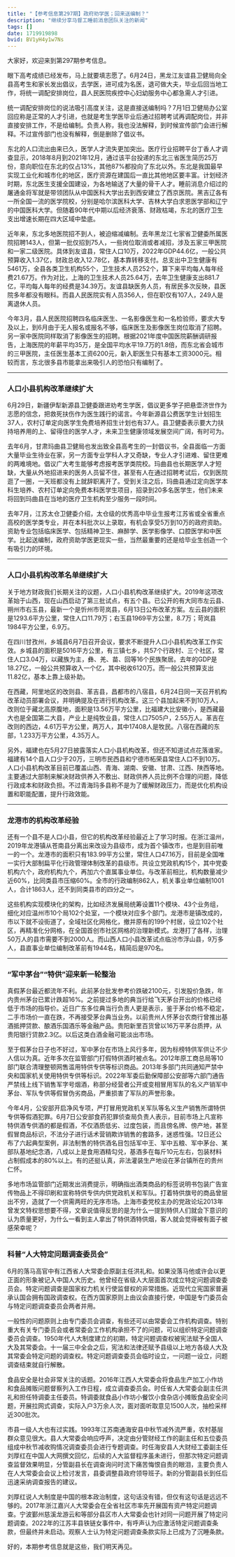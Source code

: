 ```yaml
---
title: "【参考信息第297期】政府劝学医；回来送编制？"
description: "继续分享马督工睡前消息团队关注的新闻"
tags: []
date: 1719919898
bvid: BV1yH4y1w7Ns
---
```

大家好，欢迎来到第297期参考信息。

眼下高考成绩已经发布，马上就要填志愿了。6月24日，黑龙江友谊县卫健局向全县高考生和家长发出倡议，去学医，进可成为名医，退可做大夫，毕业后回当地工作，将统一调配安排岗位，县人民医院疾控中心妇幼服务中心都急需人才引进。

统一调配安排岗位的说法吸引高度关注，这是直接送编制吗？7月1日卫健局办公室回应称是正常的人才引进，也就是考生学医毕业后通过招聘考试再调配岗位，并非直接安排工作，不是给编制。负责人称，我也没法解释，到时候宣传部门会进行解释。不过宣传部门也没有解释，倒是删除了倡议书。

东北的人口流出由来已久，医学人才流失更加突出。医疗行业招聘平台丁香人才调查显示，2018年8月到2021年12月，通过该平台投递的东北三省医生简历25万份，意向职位在东北的仅占13%，其他87%都投向了东北以外。东北是我国最早实现工业化和城市化的地区，医疗资源在建国后一直比其他地区要丰富。计划经济时期，东北医生支援全国建设，为各地输送了大量的骨干人才。睡前消息介绍过的屠通金将军就是带领团队从中国医科大学出去到西安建立了西京医院。黑吉辽各有一所全国一流的医学院校，分别是哈尔滨医科大学、吉林大学白求恩医学部和辽宁的中国医科大学。但随着90年代中期以后经济衰落、财政枯竭，东北的医疗卫生支出增速长期在四大区域中垫底。

近年来，东北多地医院招不到人，被迫缩减编制。去年黑龙江七家省卫健委所属医院招聘143人，但第一批仅招到75人，一些岗位取消或者减招，涉及五家三甲医院和一家二级医院。具体到友谊县，常住人口10万，2022年GDP44.6亿，一般公共预算收入1.37亿，财政总收入12.78亿，基本靠转移支付。总支出中卫生健康有5461万，全县各类卫生机构55个，卫生技术人员252个，算下来平均每人每年经费21.67万。作为对比，上海的卫生技术人员25.64万，去年卫生健康支出881.7亿，平均每人每年的经费是34.39万。友谊县缺医务人员，有居民多次反映，县医院多年都没有眼科。而县人民医院实有人员356人，但在职仅有107人，249人是离退休人员。

今年3月，县人民医院招聘四名临床医生、一名影像医生和一名检验师，要求大专及以上，到6月由于无人报名或报名不够，临床医生及影像医生岗位取消了招聘。另一家中医院同样取消了影像医生的招聘。根据2021年度中国医院薪酬调研报告，上海医院的年薪平均35万，是全国平均水平19.7万的1.8倍，而东北省会城市的三甲医院，主任医生基本工资6200元，新入职医生只有基本工资3000元。相较而言，东北很多县市能拿出来吸引人的恐怕只有编制了。

---

### 人口小县机构改革继续扩大

6月29日，新疆伊犁新源县卫健委跟进劝考生学医，倡议更多学子把悬壶济世作为志愿的信念，把救死扶伤作为医生践行的诺言。今年新源县公费医学生计划招生37人，农村订单定向医学生免费培养招生计划也有37人。县卫健委表示要大力扶持培养用的上、留得住的医学人才，未来卫生健康领域发展空间广阔，有时可为。

去年6月，甘肃玛曲县卫健局也发出致全县高考生的一封倡议书，全县面临一方面大量毕业生待业在家，另一方面专业学科人才又奇缺，专业人才引进难、留住更难的两难境地。倡议广大考生能够考虑报考医学类院校。玛曲县也长期医学人才短缺，大量从外地招进来的医务人员留不住，甚至有人在通过招聘考试后，仅到医院逛了一圈，一天班都没有上就辞职离开了。受到关注之后，玛曲县通过定向医学本科生培养、农村订单定向免费本科医学生项目，招录到20多名医学生，他们未来将回到玛曲县在当地的医疗卫生机构至少服务一段时间。

去年7月，江苏太仓卫健委介绍，太仓级的优秀高中毕业生报考江苏省或全省重点高校的医学类专业，并在本科批次以上录取，有机会享受5万到10万的政府资助。资助专业包括临床医学、包括精神卫生、麻醉学、医学影像学、口腔医学和中医学。比起送编制，政府资助学医更现实一些，当然最重要的还是给毕业生创造一个有吸引力的环境。

---

### 人口小县机构改革名单继续扩大

关于地方财政我们长期关注的议题，人口小县机构改革继续扩大。2019年这项改革始于山西，现在山西启动了第三批试点，有五个县。已公开的有大同市左云县、朔州市右玉县，最新一个是忻州市苛岚县，6月13日公布改革方案。左云县的面积是1293.6平方公里，常住人口11.79万；右玉县1969平方公里，8.7万；苛岚县1984平方公里，6.9万。

在四川甘孜州，乡城县6月7日召开会议，要求不断提升人口小县机构改革工作实效。乡城县的面积是5016平方公里，有三镇七乡，共57个行政村、三个社区，常住人口3.04万，以藏族为主，彝、羌、苗、回等16个民族聚居。去年的GDP是18.27亿，一般公共预算收入一个亿，其中税收6120万。而一般公共预算支出11.82亿，基本上靠上级补助。

在西藏，阿里地区的改则县、革吉县，昌都市的八宿县，6月24日同一天召开机构改革动员部署会议，并明确提及在进行机构改革。这三个县加起来不到10万人，改则位于藏北高原腹地，面积是13.56万平方公里，比福建大比安徽小，是西藏最大也是全国第二大县，产业上是纯牧业县，常住人口7505户，2.55万人。革吉在改则的西边，4.61万平方公里，两万人，其中17408人是牧民。八宿在西藏的东部，1.233万平方公里，4.35万人。

另外，福建也在5月27日披露落实人口小县机构改革，但还不知道试点花落谁家。福建有14个县人口少于20万，三明市民西县和宁德市柘荣县常住人口不到10万。人口小县机构改革目前已覆盖山西、青海、湖南、安徽、甘肃、江西、陕西等地。主要通过大部制来解决财政供养入不敷出、财政供养人员比例不合理的问题，降低行政成本和财政负担。不过青海玛多县称不是为了缓解财政压力，而是优化机构设置和职能配置，提升行政效能。

---

### 龙港市的机构改革经验

还有一个县不是人口小县，但它的机构改革经验最近上了学习时报。在浙江温州，2019年龙港镇从苍南县分离出来改设为县级市，成为首个镇改市，也是到目前唯一的一个。龙港市的面积只有183.99平方公里，常住人口47.16万，目前是全国唯一实行大部制扁平化行政管理体制改革的县级市。共设立党政机构15个，其中党委机构六个，政府机构九个，再加六个直属事业单位。与改革前相比，机构数量减少近60%，比同类县市压缩60%。全市的行政编制862人，机关事业单位编制1001人，合计1863人，还不到同类县市的四分之一。

这些机构实现模块化的架构，比如经济发展局统筹设置11个模块、43个业务组，细化对应温州市10个局102个处室，一个模块对应多个部门。龙港市是镇改成的，市以下就不设街道了，全域社区化网格化，撤并原有的199个村居，设立102个社区，再精准化分网格，在全国首创市社区网格的治理新模式。龙港打了各样，治理50万人的县市需要不到2000人。而山西人口小县改革试点临汾市浮山县，9万多人，县直事业单位编制改革前有1944名，精简后是970名。

---

### “军中茅台”“特供”迎来新一轮整治

真假茅台最近都流年不利。此前茅台批发参考价跌破2100元，引发股价急跌，年内贵州茅台已累计跌超16%。之前提过多地的典当行给飞天茅台开出的价格已经低于市场的指导价。近日广东多位典当行负责人更是表示，鉴于茅台价格不稳定，二手市场价一直在跌，不再接受茅台典当业务。以前贵州人怀茅台农商行曾推出基酒抵押贷款、酿酒乐国酒乐等金融产品。贵阳新里百货曾以16万平茅台质押，从贵阳银行贷款2.3亿。以后这类白酒金融可能淡出市场。

至于假茅台日子也不好过，军中茅台在市场上风行多年，因为标榜特供军供让不少人信以为真。近年多次在监管部门打假特供酒时被点名。2012年原工商总局等10部门联合清理整顿网售滥用特供专供等标识商品。2013年多部门共同通知严禁中央和国家机关使用特供专供等标识。2022年军委后勤保障部公安部等六部门通告严禁线上线下销售军字号烟酒，称部分经营者公开或变相冒用军队的名义产销军中茅台、军队专供等假冒伪劣商品，严重损害了军队的声誉形象。

今年4月，公安部开启净风专项，严打冒用党政机关军队等名义生产销售所谓特供专供等假酒犯罪。6月7日公安部食药犯罪侦查局负责人表示，目前市场上凡宣称特供酒专供酒的都是假酒，不仅酒质低劣、过度包装，而且傍名牌、傍产地，甚至假冒商品标识，不法分子进行话术营销欺诈销售的套路多，迷惑性强。12日还公布了六起典型案例，非法制售的特供酒名目包括军中王、军中五粮、军中茅台、某部队基地纪念酒，八成以上是食用酒精勾兑，基酒多在每斤10元左右，包装材料占制假成本的80%以上。有的还挺认真，非法灌装生产地设在茅台镇所在的贵州仁怀。

多地市场监管部门近期发出消费提示，明确指出酒类商品的标签说明书包装广告宣传物品上不得印刷和宣称特供专供内供党政机关和军队。打着特供旗号的商品曾层出不穷，造就了一个供需两旺的无序市场。上海市委党校主办的党政论坛2013年曾发文特权思想要不得，文章说值得反思的是为什么一提到特供人们就会下意识的认为质量更好，为什么一看到主人拿出了特供酒特供烟，客人就会觉得被有面子被感荣幸呢？

---

### 科普“人大特定问题调查委员会”

6月的落马高官中有江西省人大常委会原副主任洪礼和。如果没落马他或许会以更正面的形象被记入中国人大历史。他曾经在省级人大层面首次成立特定问题调查委员会。特定问题调查是国家权力机关行使监督权的非常措施。近现代立宪国家普遍承认国会拥有国政调查权。在西方国家原则上由议会直接行使，中国是专门委员会与特定问题调查委员会两者并用。

一般性的问题原则上由专门委员会调查，有些还可以由常委会工作机构调查。特别重大有关专门委员会或者常委会工作机构承担不了的问题，可以组织特定问题调查委员会调查。1950年代人大制度建立的初期，特定问题调查权被宪法赋予全国人大及其常委会。十一届三中全会之后，宪法和法律还赋予县级以上地方各级人大及其常委会特定问题的调查权。特定问题调查委员会临时设立，一问题一设立，问题调查结束就自行解散。

食品安全是社会非常关注的话题。2016年江西人大常委会将食品生产加工小作坊和食品摊贩问题督察列入工作日程，成立调查委员会。时任省人大常委会副主任洪礼和担任特调委主任委员。特调委就食品小作坊小餐饮小食杂店小摊贩食品安全问题，开展拉网式调查，实际入户3万余人次，面对面听取意见1500人次，抽检采样近300批次。

市县一级人大也有过实践。1993年江苏南通海安县中秋节减外流严重，农村基层群众意见很大。县人大常委会响应呼声，决定由分管财经工作的副主任和五位委员组成中秋节减收购情况调查委员会进行专题调查。时任海安县人大财经工委副主任刘厚红在中国人大网撰文回忆，后续的人大监督程序虽未进行，但那次特定问题调查监督效果明显，分管副县长在调查询问时流下痛苦悔恨自责的眼泪，主要负责人在人大常委会会议上检讨发言，县委调整县政府领导班子。新的分管副县长到任后迅速采纳调查报告的建议。

刘厚红说人大制度是中国的根本政治制度，这句话没有错，但仅有这句话是远远不够的。2017年浙江嘉兴人大常委会在全省社区市率先开展国有资产特定问题调查。宁波鄞州慈溪龙游云和等部分县区市人大常委会也针对同一问题开展了特定问题调查。2022年的江苏丰县铁链女事件中，有呼声认为应激活特定问题调查条款，但最终并未启动。观察人士认为特定问题调查条款实际上已成为了沉睡条款。

好的，本期参考信息就是这些，我们明天再见。

